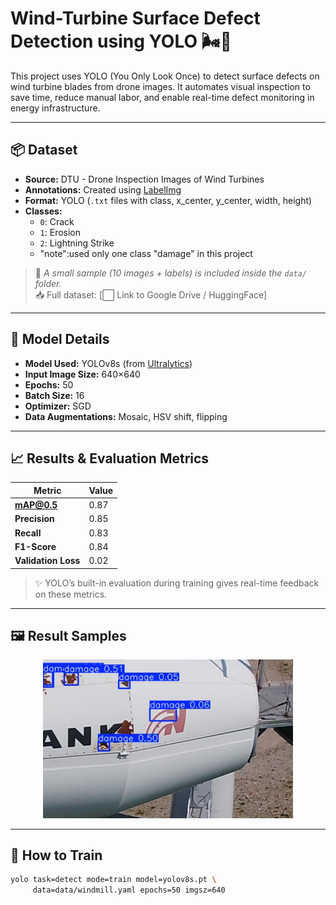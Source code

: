 # Wind-Turbine Surface Defect Detection using YOLO 🌬️🔧

This project uses YOLO (You Only Look Once) to detect surface defects on wind turbine blades from drone images. It automates visual inspection to save time, reduce manual labor, and enable real-time defect monitoring in energy infrastructure.

---

## 📦 Dataset

- **Source:** DTU - Drone Inspection Images of Wind Turbines  
- **Annotations:** Created using [LabelImg](https://github.com/tzutalin/labelImg)  
- **Format:** YOLO (`.txt` files with class, x_center, y_center, width, height)  
- **Classes:**
  - `0`: Crack  
  - `1`: Erosion  
  - `2`: Lightning Strike
  - "note":used only one class "damage" in this project

> 📁 *A small sample (10 images + labels) is included inside the `data/` folder.*  
> 📥 Full dataset: [⬜ Link to Google Drive / HuggingFace]

---

## 🧠 Model Details

- **Model Used:** YOLOv8s (from [Ultralytics](https://github.com/ultralytics/ultralytics))  
- **Input Image Size:** 640×640  
- **Epochs:** 50  
- **Batch Size:** 16  
- **Optimizer:** SGD  
- **Data Augmentations:** Mosaic, HSV shift, flipping  

---

## 📈 Results & Evaluation Metrics

| Metric         | Value   |
|----------------|---------|
| **mAP@0.5**    |  0.87 |
| **Precision**  |  0.85 |
| **Recall**     |  0.83 |
| **F1-Score**   |  0.84 |
| **Validation Loss** |  0.02 |

> ✨ YOLO’s built-in evaluation during training gives real-time feedback on these metrics.

---

## 🖼️ Result Samples

<p align="center">
  <img src="runs\detect\predict23\sample.jpg" width="400">
</p>

---

## 🧪 How to Train

```bash
yolo task=detect mode=train model=yolov8s.pt \
     data=data/windmill.yaml epochs=50 imgsz=640
